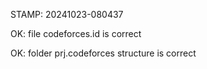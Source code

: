 STAMP: 20241023-080437
OK: file codeforces.id is correct
OK: folder prj.codeforces structure is correct
